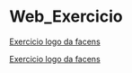# Web_Exercicio

[Exercicio logo da facens](https://jonathan147.github.io/Web_Exercicio/exercicios/helo.html)

[Exercicio logo da facens](https://jonathan147/Web_Exercicio/exercicios/helo.html)



